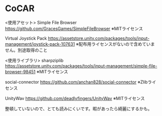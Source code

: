 # CoCAR
<使用アセット>
Simple File Browser
https://github.com/GracesGames/SimpleFileBrowser
※MITライセンス

Virtual Joystick Pack
https://assetstore.unity.com/packages/tools/input-management/joystick-pack-107631
※配布用ライセンスがないので含めていません。別途取得のこと

<使用ライブラリ>
sharpziplib
https://assetstore.unity.com/packages/tools/input-management/simple-file-browser-98451
※MITライセンス

social-connector
https://github.com/anchan828/social-connector
※Zlibライセンス

UnityWav
https://github.com/deadlyfingers/UnityWav
※MITライセンス

整頓していないので、とても読みにくいです。暇があったら綺麗にするかも。
